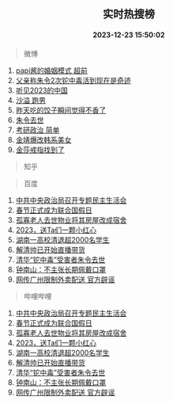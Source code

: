 <div align="center"><h2>实时热搜榜</h2><h4>2023-12-23 15:50:02</h4></div>

> 微博  

1. [papi酱的婚姻模式 超前](https://s.weibo.com/weibo?q=papi%E9%85%B1%E7%9A%84%E5%A9%9A%E5%A7%BB%E6%A8%A1%E5%BC%8F%20%E8%B6%85%E5%89%8D&t=31&band_rank=1&Refer=top)<br />
2. [父亲称朱令2次铊中毒活到现在是奇迹](https://s.weibo.com/weibo?q=%23%E7%88%B6%E4%BA%B2%E7%A7%B0%E6%9C%B1%E4%BB%A42%E6%AC%A1%E9%93%8A%E4%B8%AD%E6%AF%92%E6%B4%BB%E5%88%B0%E7%8E%B0%E5%9C%A8%E6%98%AF%E5%A5%87%E8%BF%B9%23&t=31&band_rank=2&Refer=top)<br />
3. [听见2023的中国](https://s.weibo.com/weibo?q=%23%E5%90%AC%E8%A7%812023%E7%9A%84%E4%B8%AD%E5%9B%BD%23&t=31&band_rank=3&Refer=top)<br />
4. [沙溢 跑男](https://s.weibo.com/weibo?q=%E6%B2%99%E6%BA%A2%20%E8%B7%91%E7%94%B7&t=31&band_rank=4&Refer=top)<br />
5. [昨天吃的饺子瞬间觉得不香了](https://s.weibo.com/weibo?q=%23%E6%98%A8%E5%A4%A9%E5%90%83%E7%9A%84%E9%A5%BA%E5%AD%90%E7%9E%AC%E9%97%B4%E8%A7%89%E5%BE%97%E4%B8%8D%E9%A6%99%E4%BA%86%23&t=31&band_rank=5&Refer=top)<br />
6. [朱令去世](https://s.weibo.com/weibo?q=%23%E6%9C%B1%E4%BB%A4%E5%8E%BB%E4%B8%96%23&t=31&band_rank=6&Refer=top)<br />
7. [考研政治 简单](https://s.weibo.com/weibo?q=%E8%80%83%E7%A0%94%E6%94%BF%E6%B2%BB%20%E7%AE%80%E5%8D%95&t=31&band_rank=7&Refer=top)<br />
8. [金靖爆改韩系美女](https://s.weibo.com/weibo?q=%23%E9%87%91%E9%9D%96%E7%88%86%E6%94%B9%E9%9F%A9%E7%B3%BB%E7%BE%8E%E5%A5%B3%23&t=31&band_rank=8&Refer=top)<br />
9. [金莎戒指找到了](https://s.weibo.com/weibo?q=%23%E9%87%91%E8%8E%8E%E6%88%92%E6%8C%87%E6%89%BE%E5%88%B0%E4%BA%86%23&t=31&band_rank=9&Refer=top)<br />

> 知乎  


> 百度  

1. [中共中央政治局召开专题民主生活会](https://www.baidu.com/s?wd=%E4%B8%AD%E5%85%B1%E4%B8%AD%E5%A4%AE%E6%94%BF%E6%B2%BB%E5%B1%80%E5%8F%AC%E5%BC%80%E4%B8%93%E9%A2%98%E6%B0%91%E4%B8%BB%E7%94%9F%E6%B4%BB%E4%BC%9A&sa=fyb_news&rsv_dl=fyb_news)<br />
2. [春节正式成为联合国假日](https://www.baidu.com/s?wd=%E6%98%A5%E8%8A%82%E6%AD%A3%E5%BC%8F%E6%88%90%E4%B8%BA%E8%81%94%E5%90%88%E5%9B%BD%E5%81%87%E6%97%A5&sa=fyb_news&rsv_dl=fyb_news)<br />
3. [孤寡老人去世物业将其房屋改成宿舍](https://www.baidu.com/s?wd=%E5%AD%A4%E5%AF%A1%E8%80%81%E4%BA%BA%E5%8E%BB%E4%B8%96%E7%89%A9%E4%B8%9A%E5%B0%86%E5%85%B6%E6%88%BF%E5%B1%8B%E6%94%B9%E6%88%90%E5%AE%BF%E8%88%8D&sa=fyb_news&rsv_dl=fyb_news)<br />
4. [2023，送Ta们一颗小红心](https://www.baidu.com/s?wd=2023%EF%BC%8C%E9%80%81Ta%E4%BB%AC%E4%B8%80%E9%A2%97%E5%B0%8F%E7%BA%A2%E5%BF%83&sa=fyb_news&rsv_dl=fyb_news)<br />
5. [湖南一高校清退超2000名学生](https://www.baidu.com/s?wd=%E6%B9%96%E5%8D%97%E4%B8%80%E9%AB%98%E6%A0%A1%E6%B8%85%E9%80%80%E8%B6%852000%E5%90%8D%E5%AD%A6%E7%94%9F&sa=fyb_news&rsv_dl=fyb_news)<br />
6. [解清帅已开始直播带货](https://www.baidu.com/s?wd=%E8%A7%A3%E6%B8%85%E5%B8%85%E5%B7%B2%E5%BC%80%E5%A7%8B%E7%9B%B4%E6%92%AD%E5%B8%A6%E8%B4%A7&sa=fyb_news&rsv_dl=fyb_news)<br />
7. [清华“铊中毒”受害者朱令去世](https://www.baidu.com/s?wd=%E6%B8%85%E5%8D%8E%E2%80%9C%E9%93%8A%E4%B8%AD%E6%AF%92%E2%80%9D%E5%8F%97%E5%AE%B3%E8%80%85%E6%9C%B1%E4%BB%A4%E5%8E%BB%E4%B8%96&sa=fyb_news&rsv_dl=fyb_news)<br />
8. [钟南山：不主张长期佩戴口罩](https://www.baidu.com/s?wd=%E9%92%9F%E5%8D%97%E5%B1%B1%EF%BC%9A%E4%B8%8D%E4%B8%BB%E5%BC%A0%E9%95%BF%E6%9C%9F%E4%BD%A9%E6%88%B4%E5%8F%A3%E7%BD%A9&sa=fyb_news&rsv_dl=fyb_news)<br />
9. [网传广州限制外卖配送 官方辟谣](https://www.baidu.com/s?wd=%E7%BD%91%E4%BC%A0%E5%B9%BF%E5%B7%9E%E9%99%90%E5%88%B6%E5%A4%96%E5%8D%96%E9%85%8D%E9%80%81+%E5%AE%98%E6%96%B9%E8%BE%9F%E8%B0%A3&sa=fyb_news&rsv_dl=fyb_news)<br />

> 哔哩哔哩  

1. [中共中央政治局召开专题民主生活会](https://www.baidu.com/s?wd=%E4%B8%AD%E5%85%B1%E4%B8%AD%E5%A4%AE%E6%94%BF%E6%B2%BB%E5%B1%80%E5%8F%AC%E5%BC%80%E4%B8%93%E9%A2%98%E6%B0%91%E4%B8%BB%E7%94%9F%E6%B4%BB%E4%BC%9A&sa=fyb_news&rsv_dl=fyb_news)<br />
2. [春节正式成为联合国假日](https://www.baidu.com/s?wd=%E6%98%A5%E8%8A%82%E6%AD%A3%E5%BC%8F%E6%88%90%E4%B8%BA%E8%81%94%E5%90%88%E5%9B%BD%E5%81%87%E6%97%A5&sa=fyb_news&rsv_dl=fyb_news)<br />
3. [孤寡老人去世物业将其房屋改成宿舍](https://www.baidu.com/s?wd=%E5%AD%A4%E5%AF%A1%E8%80%81%E4%BA%BA%E5%8E%BB%E4%B8%96%E7%89%A9%E4%B8%9A%E5%B0%86%E5%85%B6%E6%88%BF%E5%B1%8B%E6%94%B9%E6%88%90%E5%AE%BF%E8%88%8D&sa=fyb_news&rsv_dl=fyb_news)<br />
4. [2023，送Ta们一颗小红心](https://www.baidu.com/s?wd=2023%EF%BC%8C%E9%80%81Ta%E4%BB%AC%E4%B8%80%E9%A2%97%E5%B0%8F%E7%BA%A2%E5%BF%83&sa=fyb_news&rsv_dl=fyb_news)<br />
5. [湖南一高校清退超2000名学生](https://www.baidu.com/s?wd=%E6%B9%96%E5%8D%97%E4%B8%80%E9%AB%98%E6%A0%A1%E6%B8%85%E9%80%80%E8%B6%852000%E5%90%8D%E5%AD%A6%E7%94%9F&sa=fyb_news&rsv_dl=fyb_news)<br />
6. [解清帅已开始直播带货](https://www.baidu.com/s?wd=%E8%A7%A3%E6%B8%85%E5%B8%85%E5%B7%B2%E5%BC%80%E5%A7%8B%E7%9B%B4%E6%92%AD%E5%B8%A6%E8%B4%A7&sa=fyb_news&rsv_dl=fyb_news)<br />
7. [清华“铊中毒”受害者朱令去世](https://www.baidu.com/s?wd=%E6%B8%85%E5%8D%8E%E2%80%9C%E9%93%8A%E4%B8%AD%E6%AF%92%E2%80%9D%E5%8F%97%E5%AE%B3%E8%80%85%E6%9C%B1%E4%BB%A4%E5%8E%BB%E4%B8%96&sa=fyb_news&rsv_dl=fyb_news)<br />
8. [钟南山：不主张长期佩戴口罩](https://www.baidu.com/s?wd=%E9%92%9F%E5%8D%97%E5%B1%B1%EF%BC%9A%E4%B8%8D%E4%B8%BB%E5%BC%A0%E9%95%BF%E6%9C%9F%E4%BD%A9%E6%88%B4%E5%8F%A3%E7%BD%A9&sa=fyb_news&rsv_dl=fyb_news)<br />
9. [网传广州限制外卖配送 官方辟谣](https://www.baidu.com/s?wd=%E7%BD%91%E4%BC%A0%E5%B9%BF%E5%B7%9E%E9%99%90%E5%88%B6%E5%A4%96%E5%8D%96%E9%85%8D%E9%80%81+%E5%AE%98%E6%96%B9%E8%BE%9F%E8%B0%A3&sa=fyb_news&rsv_dl=fyb_news)<br />
